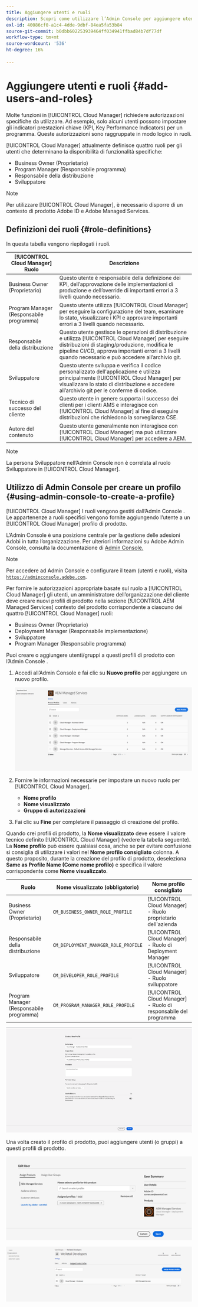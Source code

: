 ```yaml
---
title: Aggiungere utenti e ruoli
description: Scopri come utilizzare l’Admin Console per aggiungere utenti e ruoli e creare profili.
exl-id: 40086cf0-a1c4-4dde-9dbf-84ea5fa53b84
source-git-commit: b0dbb602253939464ff034941ffbad84b7df77df
workflow-type: tm+mt
source-wordcount: '536'
ht-degree: 16%

---
```



# Aggiungere utenti e ruoli {#add-users-and-roles}

Molte funzioni in [!UICONTROL Cloud Manager] richiedere autorizzazioni specifiche da utilizzare. Ad esempio, solo alcuni utenti possono impostare gli indicatori prestazioni chiave (KPI, Key Performance Indicators) per un programma. Queste autorizzazioni sono raggruppate in modo logico in ruoli.

[!UICONTROL Cloud Manager] attualmente definisce quattro ruoli per gli utenti che determinano la disponibilità di funzionalità specifiche:

* Business Owner (Proprietario)
* Program Manager (Responsabile programma)
* Responsabile della distribuzione
* Sviluppatore

>[!NOTE]
>
>Per utilizzare [!UICONTROL Cloud Manager], è necessario disporre di un contesto di prodotto Adobe ID e Adobe Managed Services.

## Definizioni dei ruoli {#role-definitions}

In questa tabella vengono riepilogati i ruoli.

| [!UICONTROL Cloud Manager] Ruolo | Descrizione |
|--- |--- |
| Business Owner (Proprietario) | Questo utente è responsabile della definizione dei KPI, dell’approvazione delle implementazioni di produzione e dell’override di importanti errori a 3 livelli quando necessario. |
| Program Manager (Responsabile programma) | Questo utente utilizza [!UICONTROL Cloud Manager] per eseguire la configurazione del team, esaminare lo stato, visualizzare i KPI e approvare importanti errori a 3 livelli quando necessario. |
| Responsabile della distribuzione | Questo utente gestisce le operazioni di distribuzione e utilizza [!UICONTROL Cloud Manager] per eseguire distribuzioni di staging/produzione, modifica le pipeline CI/CD, approva importanti errori a 3 livelli quando necessario e può accedere all’archivio git. |
| Sviluppatore | Questo utente sviluppa e verifica il codice personalizzato dell&#39;applicazione e utilizza principalmente [!UICONTROL Cloud Manager] per visualizzare lo stato di distribuzione e accedere all’archivio git per le conferme di codice. |
| Tecnico di successo del cliente | Questo utente in genere supporta il successo dei clienti per i clienti AMS e interagisce con [!UICONTROL Cloud Manager] al fine di eseguire distribuzioni che richiedono la sorveglianza CSE. |
| Autore del contenuto | Questo utente generalmente non interagisce con [!UICONTROL Cloud Manager] ma può utilizzare [!UICONTROL Cloud Manager] per accedere a AEM. |

>[!NOTE]
>
>La persona Sviluppatore nell’Admin Console non è correlata al ruolo Sviluppatore in [!UICONTROL Cloud Manager].

## Utilizzo di Admin Console per creare un profilo {#using-admin-console-to-create-a-profile}

[!UICONTROL Cloud Manager] I ruoli vengono gestiti dall’Admin Console . Le appartenenze a ruoli specifici vengono fornite aggiungendo l’utente a un [!UICONTROL Cloud Manager] profilo di prodotto.

L’Admin Console è una posizione centrale per la gestione delle adesioni Adobi in tutta l’organizzazione. Per ulteriori informazioni su Adobe Admin Console, consulta la documentazione di [Admin Console.](https://helpx.adobe.com/it/enterprise/using/admin-console.html)

>[!NOTE]
>
>Per accedere ad Admin Console e configurare il team (utenti e ruoli), visita [`https://adminconsole.adobe.com`](https://adminconsole.adobe.com).

Per fornire le autorizzazioni appropriate basate sul ruolo a [!UICONTROL Cloud Manager] gli utenti, un amministratore dell’organizzazione del cliente deve creare nuovi profili di prodotto nella sezione [!UICONTROL AEM Managed Services] contesto del prodotto corrispondente a ciascuno dei quattro [!UICONTROL Cloud Manager] ruoli:

* Business Owner (Proprietario)
* Deployment Manager (Responsabile implementazione)
* Sviluppatore
* Program Manager (Responsabile programma)

Puoi creare o aggiungere utenti/gruppi a questi profili di prodotto con l’Admin Console .

1. Accedi all’Admin Console e fai clic su **Nuovo profilo** per aggiungere un nuovo profilo.

   ![Nuovo profilo](/help/assets/admin_console_roles-1.png)

1. Fornire le informazioni necessarie per impostare un nuovo ruolo per [!UICONTROL Cloud Manager].

   * **Nome profilo**
   * **Nome visualizzato**
   * **Gruppo di autorizzazioni**

1. Fai clic su **Fine** per completare il passaggio di creazione del profilo.

Quando crei profili di prodotto, la **Nome visualizzato** deve essere il valore tecnico definito [!UICONTROL Cloud Manager] (vedere la tabella seguente). La **Nome profilo** può essere qualsiasi cosa, anche se per evitare confusione si consiglia di utilizzare i valori nel **Nome profilo consigliato** colonna. A questo proposito, durante la creazione del profilo di prodotto, deseleziona **Same as Profile Name (Come nome profilo)** e specifica il valore corrispondente come **Nome visualizzato**.

| **Ruolo** | **Nome visualizzato (obbligatorio)** | **Nome profilo consigliato** |
|---|---|---|
| Business Owner (Proprietario) | `CM_BUSINESS_OWNER_ROLE_PROFILE` | [!UICONTROL Cloud Manager] - Ruolo proprietario dell&#39;azienda |
| Responsabile della distribuzione | `CM_DEPLOYMENT_MANAGER_ROLE_PROFILE` | [!UICONTROL Cloud Manager] - Ruolo di Deployment Manager |
| Sviluppatore | `CM_DEVELOPER_ROLE_PROFILE` | [!UICONTROL Cloud Manager] - Ruolo sviluppatore |
| Program Manager (Responsabile programma) | `CM_PROGRAM_MANAGER_ROLE_PROFILE` | [!UICONTROL Cloud Manager] - Ruolo di responsabile del programma |

![Creazione di un nuovo profilo](/help/assets/screen_shot_2018-05-04at171819.png)

Una volta creato il profilo di prodotto, puoi aggiungere utenti (o gruppi) a questi profili di prodotto.

![Modifica utente](/help/assets/image2018-4-9_15-19-26.png)

![Gruppi di utenti](/help/assets/image2018-4-9_15-16-47.png)
